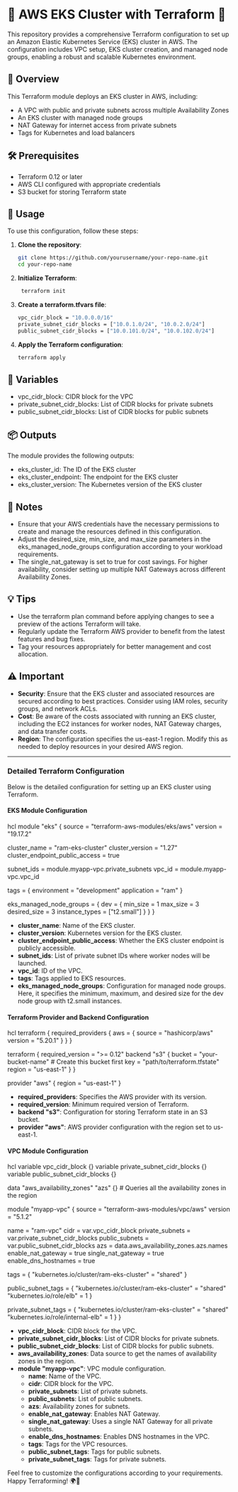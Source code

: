 
# 🌟 AWS EKS Cluster with Terraform 🌟

This repository provides a comprehensive Terraform configuration to set up an Amazon Elastic Kubernetes Service (EKS) cluster in AWS. The configuration includes VPC setup, EKS cluster creation, and managed node groups, enabling a robust and scalable Kubernetes environment.



## 🌟 Overview

This Terraform module deploys an EKS cluster in AWS, including:

- A VPC with public and private subnets across multiple Availability Zones
- An EKS cluster with managed node groups
- NAT Gateway for internet access from private subnets
- Tags for Kubernetes and load balancers

## 🛠️ Prerequisites

- Terraform 0.12 or later
- AWS CLI configured with appropriate credentials
- S3 bucket for storing Terraform state

## 🚀 Usage

To use this configuration, follow these steps:

1. **Clone the repository**:
   ``` sh 
   git clone https://github.com/yourusername/your-repo-name.git
   cd your-repo-name
   ```
  
   

2. **Initialize Terraform**:
   ``` sh 
    terraform init
   ```

3. **Create a terraform.tfvars file**:
   ``` sh
   vpc_cidr_block = "10.0.0.0/16"
   private_subnet_cidr_blocks = ["10.0.1.0/24", "10.0.2.0/24"]
   public_subnet_cidr_blocks = ["10.0.101.0/24", "10.0.102.0/24"]
   ```

4. **Apply the Terraform configuration**:
   ``` sh
   terraform apply
   ``` 

## 🔧 Variables

- vpc_cidr_block: CIDR block for the VPC
- private_subnet_cidr_blocks: List of CIDR blocks for private subnets
- public_subnet_cidr_blocks: List of CIDR blocks for public subnets

## 📦 Outputs

The module provides the following outputs:

- eks_cluster_id: The ID of the EKS cluster
- eks_cluster_endpoint: The endpoint for the EKS cluster
- eks_cluster_version: The Kubernetes version of the EKS cluster

## 📝 Notes

- Ensure that your AWS credentials have the necessary permissions to create and manage the resources defined in this configuration.
- Adjust the desired_size, min_size, and max_size parameters in the eks_managed_node_groups configuration according to your workload requirements.
- The single_nat_gateway is set to true for cost savings. For higher availability, consider setting up multiple NAT Gateways across different Availability Zones.

## 💡 Tips

- Use the terraform plan command before applying changes to see a preview of the actions Terraform will take.
- Regularly update the Terraform AWS provider to benefit from the latest features and bug fixes.
- Tag your resources appropriately for better management and cost allocation.

## ⚠️ Important

- **Security**: Ensure that the EKS cluster and associated resources are secured according to best practices. Consider using IAM roles, security groups, and network ACLs.
- **Cost**: Be aware of the costs associated with running an EKS cluster, including the EC2 instances for worker nodes, NAT Gateway charges, and data transfer costs.
- **Region**: The configuration specifies the us-east-1 region. Modify this as needed to deploy resources in your desired AWS region.

---

### Detailed Terraform Configuration

Below is the detailed configuration for setting up an EKS cluster using Terraform.

#### EKS Module Configuration

hcl
module "eks" {
  source  = "terraform-aws-modules/eks/aws"
  version = "19.17.2"

  cluster_name                    = "ram-eks-cluster"
  cluster_version                 = "1.27"
  cluster_endpoint_public_access  = true

  subnet_ids = module.myapp-vpc.private_subnets
  vpc_id     = module.myapp-vpc.vpc_id

  tags = {
    environment = "development"
    application = "ram"
  }

  eks_managed_node_groups = {
    dev = {
      min_size     = 1
      max_size     = 3
      desired_size = 3
      instance_types = ["t2.small"]
    }
  }
}


- **cluster_name**: Name of the EKS cluster.
- **cluster_version**: Kubernetes version for the EKS cluster.
- **cluster_endpoint_public_access**: Whether the EKS cluster endpoint is publicly accessible.
- **subnet_ids**: List of private subnet IDs where worker nodes will be launched.
- **vpc_id**: ID of the VPC.
- **tags**: Tags applied to EKS resources.
- **eks_managed_node_groups**: Configuration for managed node groups. Here, it specifies the minimum, maximum, and desired size for the dev node group with t2.small instances.

#### Terraform Provider and Backend Configuration

hcl
terraform {
  required_providers {
    aws = {
      source  = "hashicorp/aws"
      version = "5.20.1"
    }
  }
}

terraform {
  required_version = ">= 0.12"
  backend "s3" {
    bucket = "your-bucket-name"  # Create this bucket first
    key    = "path/to/terraform.tfstate"
    region = "us-east-1"
  }
}

provider "aws" {
  region = "us-east-1"
}


- **required_providers**: Specifies the AWS provider with its version.
- **required_version**: Minimum required version of Terraform.
- **backend "s3"**: Configuration for storing Terraform state in an S3 bucket.
- **provider "aws"**: AWS provider configuration with the region set to us-east-1.

#### VPC Module Configuration

hcl
variable vpc_cidr_block {}
variable private_subnet_cidr_blocks {}
variable public_subnet_cidr_blocks {}

data "aws_availability_zones" "azs" {}  # Queries all the availability zones in the region

module "myapp-vpc" {
  source  = "terraform-aws-modules/vpc/aws"
  version = "5.1.2"

  name                 = "ram-vpc"
  cidr                 = var.vpc_cidr_block
  private_subnets      = var.private_subnet_cidr_blocks
  public_subnets       = var.public_subnet_cidr_blocks
  azs                  = data.aws_availability_zones.azs.names
  enable_nat_gateway   = true
  single_nat_gateway   = true
  enable_dns_hostnames = true

  tags = {
    "kubernetes.io/cluster/ram-eks-cluster" = "shared"
  }

  public_subnet_tags = {
    "kubernetes.io/cluster/ram-eks-cluster" = "shared"
    "kubernetes.io/role/elb"               = 1
  }

  private_subnet_tags = {
    "kubernetes.io/cluster/ram-eks-cluster" = "shared"
    "kubernetes.io/role/internal-elb"       = 1
  }
}


- **vpc_cidr_block**: CIDR block for the VPC.
- **private_subnet_cidr_blocks**: List of CIDR blocks for private subnets.
- **public_subnet_cidr_blocks**: List of CIDR blocks for public subnets.
- **aws_availability_zones**: Data source to get the names of availability zones in the region.
- **module "myapp-vpc"**: VPC module configuration.
  - **name**: Name of the VPC.
  - **cidr**: CIDR block for the VPC.
  - **private_subnets**: List of private subnets.
  - **public_subnets**: List of public subnets.
  - **azs**: Availability zones for subnets.
  - **enable_nat_gateway**: Enables NAT Gateway.
  - **single_nat_gateway**: Uses a single NAT Gateway for all private subnets.
  - **enable_dns_hostnames**: Enables DNS hostnames in the VPC.
  - **tags**: Tags for the VPC resources.
  - **public_subnet_tags**: Tags for public subnets.
  - **private_subnet_tags**: Tags for private subnets.

Feel free to customize the configurations according to your requirements. Happy Terraforming! 🌍🚀

